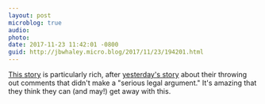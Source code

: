```yaml
---
layout: post
microblog: true
audio: 
photo: 
date: 2017-11-23 11:42:01 -0800
guid: http://jbwhaley.micro.blog/2017/11/23/194201.html
---
```

[This story](https://www.washingtonpost.com/news/the-switch/wp/2017/11/22/official-says-hes-been-stymied-by-the-fcc-in-investigation-of-fake-net-neutrality-foes/) is particularly rich, after [yesterday's story](https://www.theverge.com/2017/11/22/16689838/fcc-net-neutrality-comments-were-largely-ignored) about their throwing out comments that didn't make a "serious legal argument." It's amazing that they think they can (and may!) get away with this.
